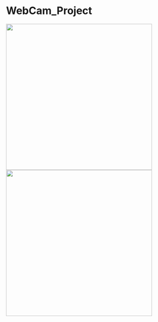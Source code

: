 # WebCam_Project
<img src="https://cdn.mos.cms.futurecdn.net/GHXErTuqfEXXqkAG2u4zhU-970-80.jpg.webp" width="400px">
<img src="file:///C:/Users/burgesss/Downloads/Screenshot%20from%202023-06-08%2014-30-39%20(5).png" width="400px">
